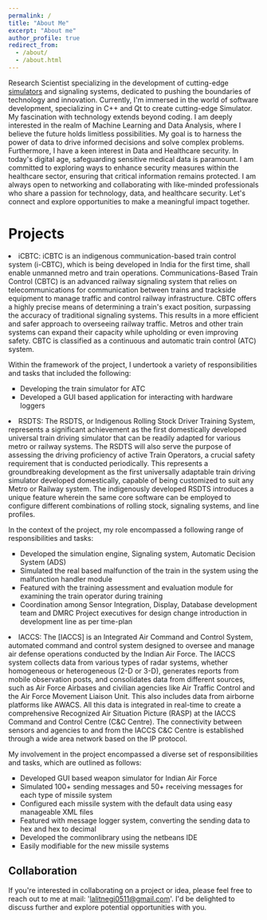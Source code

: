 ```yaml
---
permalink: /
title: "About Me"
excerpt: "About me"
author_profile: true
redirect_from: 
  - /about/
  - /about.html
---
```

Research Scientist specializing in the development of cutting-edge [simulators](https://en.wikipedia.org/wiki/Simulation) and signaling systems, dedicated to pushing the boundaries of technology and innovation. Currently, I'm immersed in the world of software development, specializing in C++ and Qt to create cutting-edge Simulator. My fascination with technology extends beyond coding. I am deeply interested in the realm of Machine Learning and Data Analysis, where I believe the future holds limitless possibilities. My goal is to harness the power of data to drive informed decisions and solve complex problems. Furthermore, I have a keen interest in Data and Healthcare security. In today's digital age, safeguarding sensitive medical data is paramount. I am committed to exploring ways to enhance security measures within the healthcare sector, ensuring that critical information remains protected. I am always open to networking and collaborating with like-minded professionals who share a passion for technology, data, and healthcare security. Let's connect and explore opportunities to make a meaningful impact together.

Projects
======

<li>  iCBTC: iCBTC is an indigenous communication-based train control system (i-CBTC), which is being developed in India for the first time, shall enable unmanned metro and train operations. Communications-Based Train Control (CBTC) is an advanced railway signaling system that relies on telecommunications for communication between trains and trackside equipment to manage traffic and control railway infrastructure. CBTC offers a highly precise means of determining a train's exact position, surpassing the accuracy of traditional signaling systems. This results in a more efficient and safer approach to overseeing railway traffic. Metros and other train systems can expand their capacity while upholding or even improving safety. CBTC is classified as a continuous and automatic train control (ATC) system. 

Within the framework of the project, I undertook a variety of responsibilities and tasks that included the following:
 <ul type = "square"> 
   <li>Developing the train simulator for ATC</li>
   <li>Developed a GUI based application for interacting with hardware loggers</li>
 </ul>
</li>
<!-- It achieves this through several key features, including the use of high-resolution train location determination that doesn't rely on track circuits, continuous bidirectional data communication between trains and wayside equipment, and the presence of onboard and wayside processors capable of executing automatic train protection (ATP) functions. Additionally, it offers optional features such as automatic train operation (ATO) and automatic train supervision (ATS) services, all as defined in the IEEE 1474 standard. In modern CBTC systems, trains consistently calculate and transmit their status to trackside devices distributed along the railway line through radio communication. This status report includes crucial information such as the precise train location, speed, travel direction, and braking capabilities. This dataset serves a vital purpose: it allows for the calculation of the potential area a train could occupy on the track. Furthermore, it empowers trackside equipment to identify specific locations on the railway that must never be crossed by other trains sharing the same track. These critical points are communicated to trains, enabling them to autonomously and continuously adjust their speed while adhering to safety and comfort standards, including minimizing jerk. Consequently, trains continually receive distance information from the train ahead of them, enabling them to dynamically adapt their safety separation distance.-->



<li>  RSDTS: The RSDTS, or Indigenous Rolling Stock Driver Training System, represents a significant achievement as the first domestically developed universal train driving simulator that can be readily adapted for various metro or railway systems. The RSDTS will also serve the purpose of assessing the driving proficiency of active Train Operators, a crucial safety requirement that is conducted periodically. This represents a groundbreaking development as the first universally adaptable train driving simulator developed domestically, capable of being customized to suit any Metro or Railway system. The indigenously developed RSDTS introduces a unique feature wherein the same core software can be employed to configure different combinations of rolling stock, signaling systems, and line profiles. 
  
In the context of the project, my role encompassed a following range of responsibilities and tasks:
 <ul type = "square">
   <li>Developed the simulation engine, Signaling system, Automatic Decision System (ADS)</li>
   <li>Simulated the real based malfunction of the train in the system using the malfunction handler module</li>
   <li>Featured with the training assessment and evaluation module for examining the train operator during training</li> 
   <li>Coordination among Sensor Integration, Display, Database development team and DMRC Project executives for design change introduction in development line as per time-plan</li> 
 </ul>
</li>
<!-- This can be achieved simply by altering the input data files, with minimal adjustments to the driving desk hardware if necessary. Consequently, this enhances the training system's adaptability and results in significant cost savings for Delhi Metro, as a single system can now be employed for multiple rolling stock types and various routes.  In contrast, the equipment previously acquired by DMRC was imported from Foreign Original Equipment Manufacturers at a considerable expense. Furthermore, the designs presently in DMRC's possession are specifically tailored for a single type of rolling stock and are limited to the initial design stage in terms of accommodating different line profiles and signaling systems. Officials have stated that making alterations at a later stage is a complex and cost-prohibitive endeavor.-->


<li> IACCS: The [IACCS] is an Integrated Air Command and Control System, automated command and control system designed to oversee and manage air defense operations conducted by the Indian Air Force. <!--Operating over an extensive IP-based wide area network, this C4I (Command, Computer, Control, Communication, and Intelligence) system facilitates the comprehensive monitoring and control of air operations. --> The IACCS system collects data from various types of radar systems, whether homogeneous or heterogeneous (2-D or 3-D), generates reports from mobile observation posts, and consolidates data from different sources, such as Air Force Airbases and civilian agencies like Air Traffic Control and the Air Force Movement Liaison Unit. This also includes data from airborne platforms like AWACS. All this data is integrated in real-time to create a comprehensive Recognized Air Situation Picture (RASP) at the IACCS Command and Control Centre (C&C Centre). The connectivity between sensors and agencies to and from the IACCS C&C Centre is established through a wide area network based on the IP protocol. 

My involvement in the project encompassed a diverse set of responsibilities and tasks, which are outlined as follows:
 <ul type = "square">
   <li>Developed GUI based weapon simulator for Indian Air Force</li>
   <li>Simulated 100+ sending messages and 50+ receiving messages for each type of missile system</li>
   <li>Configured each missile system with the default data using easy manageable XML files</li>
   <li>Featured with message logger system, converting the sending data to hex and hex to decimal</li> 
   <li>Developed the commonlibrary using the netbeans IDE</li> 
   <li>Easily modifiable for the new missile systems</li> 
 </ul>
 </li>
<!-- It enables uninterrupted and integrated air operations throughout the entire airspace of the country, covering the Area of Responsibility (AOR) for the nation. IACCS serves as an automated Command and Control center for the Air Force, responsible for the control and surveillance of Air Operations. In the era of network-centric warfare, having access to a Recognized Air Situation Picture (RASP) is of paramount importance. This information needs to be available at different levels to facilitate a series of tactical decisions. These levels include the strategic level (Air Headquarters), operational level (Command Headquarters), and tactical level (Divisional level). Information sharing entails the exchange of critical data through dedicated links among the Navy, Army, and Civil Radar networks.-->


Collaboration
------
If you're interested in collaborating on a project or idea, please feel free to reach out to me at mail: 'lalitnegi0511@gmail.com'. I'd be delighted to discuss further and explore potential opportunities with you.
